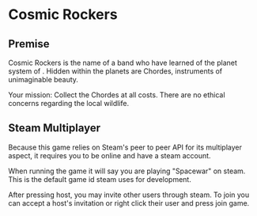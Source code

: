 # Cosmic Rockers

## Premise

Cosmic Rockers is the name of a band who have learned of the planet system of . Hidden within the planets are Chordes, instruments of unimaginable beauty.

Your mission: Collect the Chordes at all costs. There are no ethical concerns regarding the local wildlife.

## Steam Multiplayer

Because this game relies on Steam's peer to peer API for its multiplayer aspect, it requires you to be online and have a steam account.

When running the game it will say you are playing "Spacewar" on steam. This is the default game id steam uses for development. 

After pressing host, you may invite other users through steam. To join you can accept a host's invitation or right click their user and press join game.
